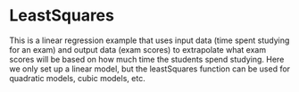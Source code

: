 # LeastSquares
This is a linear regression example that uses input data (time spent studying for an exam) 
and output data (exam scores) to extrapolate what exam scores will be based on how much 
time the students spend studying. Here we only set up a linear model, but the leastSquares
function can be used for quadratic models, cubic models, etc.
